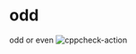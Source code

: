 # odd
odd or even
![cppcheck-action](https://github.com/Pavansl/odd/workflows/cppcheck-action/badge.svg)
